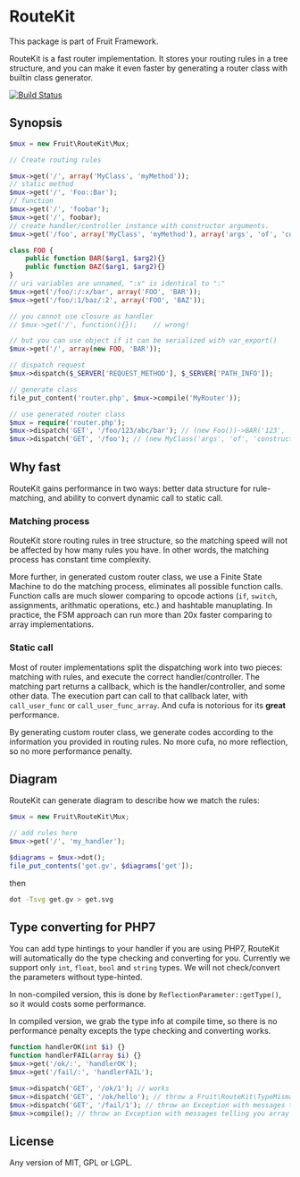 # RouteKit

This package is part of Fruit Framework.

RouteKit is a fast router implementation. It stores your routing rules in a tree structure, and you can make it even faster by generating a router class with builtin class generator.

[![Build Status](https://travis-ci.org/Ronmi/fruit-routekit.svg)](https://travis-ci.org/Ronmi/fruit-routekit)

## Synopsis

```php
$mux = new Fruit\RouteKit\Mux;

// Create routing rules

$mux->get('/', array('MyClass', 'myMethod'));
// static method
$mux->get('/', 'Foo::Bar');
// function
$mux->get('/', 'foobar');
$mux->get('/', foobar);
// create handler/controller instance with constructor arguments.
$mux->get('/foo', array('MyClass', 'myMethod'), array('args', 'of', 'constructor'));

class FOO {
    public function BAR($arg1, $arg2){}
    public function BAZ($arg1, $arg2){}
}
// uri variables are unnamed, ":x" is identical to ":"
$mux->get('/foo/:/:x/bar', array('FOO', 'BAR'));
$mux->get('/foo/:1/baz/:2', array('FOO', 'BAZ'));

// you cannot use closure as handler
// $mux->get('/', function(){});    // wrong!

// but you can use object if it can be serialized with var_export()
$mux->get('/', array(new FOO, 'BAR'));

// dispatch request
$mux->dispatch($_SERVER['REQUEST_METHOD'], $_SERVER['PATH_INFO']);

// generate class
file_put_content('router.php', $mux->compile('MyRouter'));

// use generated router class
$mux = require('router.php');
$mux->dispatch('GET', '/foo/123/abc/bar'); // (new Foo())->BAR('123', 'abc');
$mux->dispatch('GET', '/foo'); // (new MyClass('args', 'of', 'constructor'))->myMethod();
```

## Why fast

RouteKit gains performance in two ways: better data structure for rule-matching, and ability to convert dynamic call to static call.

### Matching process

RouteKit store routing rules in tree structure, so the matching speed will not be affected by how many rules you have. In other words, the matching process has constant time complexity.

More further, in generated custom router class, we use a Finite State Machine to do the matching process, eliminates all possible function calls. Function calls are much slower comparing to opcode actions (`if`, `switch`, assignments, arithmatic operations, etc.) and hashtable manuplating. In practice, the FSM approach can run more than 20x faster comparing to array implementations.

### Static call

Most of router implementations split the dispatching work into two pieces: matching with rules, and execute the correct handler/controller. The matching part returns a callback, which is the handler/controller, and some other data. The execution part can call to that callback later, with `call_user_func` or `call_user_func_array`. And cufa is notorious for its **great** performance.

By generating custom router class, we generate codes according to the information you provided in routing rules. No more cufa, no more reflection, so no more performance penalty.

## Diagram

RouteKit can generate diagram to describe how we match the rules:

```php
$mux = new Fruit\RouteKit\Mux;

// add rules here
$mux->get('/', 'my_handler');

$diagrams = $mux->dot();
file_put_contents('get.gv', $diagrams['get']);
```

then

```sh
dot -Tsvg get.gv > get.svg
```

## Type converting for PHP7

You can add type hintings to your handler if you are using PHP7, RouteKit will automatically do the type checking and converting for you. Currently we support only `int`, `float`, `bool` and `string` types. We will not check/convert the parameters without type-hinted.

In non-compiled version, this is done by `ReflectionParameter::getType()`, so it would costs some performance.

In compiled version, we grab the type info at compile time, so there is no performance penalty excepts the type checking and converting works.

```php
function handlerOK(int $i) {}
function handlerFAIL(array $i) {}
$mux->get('/ok/:', 'handlerOK');
$mux->get('/fail/:', 'handlerFAIL');

$mux->dispatch('GET', '/ok/1'); // works
$mux->dispatch('GET', '/ok/hello'); // throw a Fruit\RouteKit\TypeMismatchException
$mux->dispatch('GET', '/fail/1'); // throw an Exception with messages telling you array type is not supported
$mux->compile(); // throw an Exception with messages telling you array type is not supported
```

## License

Any version of MIT, GPL or LGPL.
